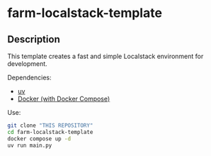 # farm-localstack-template

## Description

This template creates a fast and simple Localstack environment for development.

Dependencies:
 - [uv](https://github.com/astral-sh/uv)
 - [Docker (with Docker Compose)](https://www.docker.com/)

Use:
```sh
git clone "THIS REPOSITORY"
cd farm-localstack-template
docker compose up -d
uv run main.py
```


